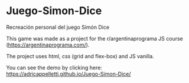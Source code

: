 # Juego-Simon-Dice
Recreación personal del juego Simón Dice

This game was made as a project for the r/argentinaprograma JS course (https://argentinaprograma.com/).

The project uses html, css (grid and flex-box) and JS vanilla.

You can see the demo by clicking here:
https://adricappelletti.github.io/Juego-Simon-Dice/
